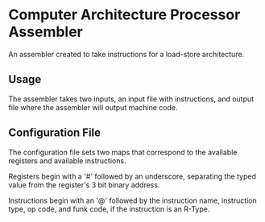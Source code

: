 # Computer Architecture Processor Assembler

An assembler created to take instructions for a load-store architecture.

## Usage
The assembler takes two inputs, an input file with instructions, and output file where the assembler will output machine code.

## Configuration File
The configuration file sets two maps that correspond to the available registers and available instructions. 

Registers begin with a '#' followed by an underscore, separating the typed value from the register's 3 bit binary address.

Instructions begin with an '@' followed by the instruction name, instruction type, op code, and funk code, if the instruction is an R-Type. 